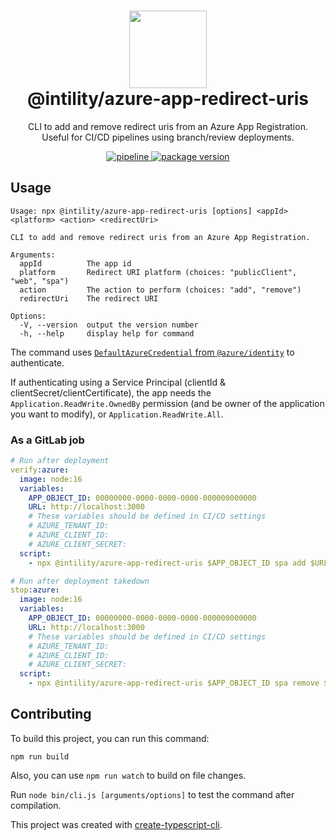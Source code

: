 <h1 align="center">
  <img src="https://avatars.githubusercontent.com/u/35199565" width="124px"/><br/>
  @intility/azure-app-redirect-uris
</h1>

<p align="center">
  CLI to add and remove redirect uris from an Azure App Registration.
  <br />
  Useful for CI/CD pipelines using branch/review deployments.
</p>

<p align="center">
  <a href="https://github.com/Intility/azure-app-redirect-uris/actions">
    <img alt="pipeline" src="https://github.com/Intility/azure-app-redirect-uris/actions/workflows/publish.yml/badge.svg" style="max-width:100%;" />
  </a>
  <a href="https://www.npmjs.com/package/@intility/azure-app-redirect-uris">
    <img alt="package version" src="https://img.shields.io/npm/v/@intility/azure-app-redirect-uris?label=%40intility%2Fazure-app-redirect-uris" style="max-width:100%;" />
  </a>
</p>

## Usage

```
Usage: npx @intility/azure-app-redirect-uris [options] <appId> <platform> <action> <redirectUri>

CLI to add and remove redirect uris from an Azure App Registration.

Arguments:
  appId          The app id
  platform       Redirect URI platform (choices: "publicClient", "web", "spa")
  action         The action to perform (choices: "add", "remove")
  redirectUri    The redirect URI

Options:
  -V, --version  output the version number
  -h, --help     display help for command
```

The command uses [`DefaultAzureCredential` from `@azure/identity`](https://github.com/Azure/azure-sdk-for-js/blob/main/sdk/identity/identity/README.md#defaultazurecredential) to authenticate.

If authenticating using a Service Principal (clientId & clientSecret/clientCertificate), the app needs the `Application.ReadWrite.OwnedBy` permission (and be owner of the application you want to modify), or `Application.ReadWrite.All`.

### As a GitLab job

```yaml
# Run after deployment
verify:azure:
  image: node:16
  variables:
    APP_OBJECT_ID: 00000000-0000-0000-0000-000000000000
    URL: http://localhost:3000
    # These variables should be defined in CI/CD settings
    # AZURE_TENANT_ID:
    # AZURE_CLIENT_ID:
    # AZURE_CLIENT_SECRET:
  script:
    - npx @intility/azure-app-redirect-uris $APP_OBJECT_ID spa add $URL

# Run after deployment takedown
stop:azure:
  image: node:16
  variables:
    APP_OBJECT_ID: 00000000-0000-0000-0000-000000000000
    URL: http://localhost:3000
    # These variables should be defined in CI/CD settings
    # AZURE_TENANT_ID:
    # AZURE_CLIENT_ID:
    # AZURE_CLIENT_SECRET:
  script:
    - npx @intility/azure-app-redirect-uris $APP_OBJECT_ID spa remove $URL
```

## Contributing

To build this project, you can run this command:

```
npm run build
```

Also, you can use `npm run watch` to build on file changes.

Run `node bin/cli.js [arguments/options]` to test the command after compilation.

This project was created with [create-typescript-cli](https://github.com/backrunner/create-typescript-cli).
